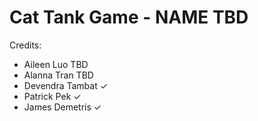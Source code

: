 # Cat Tank Game - NAME TBD

Credits:
- Aileen Luo TBD
- Alanna Tran TBD
- Devendra Tambat ✓
- Patrick Pek ✓
- James Demetris ✓